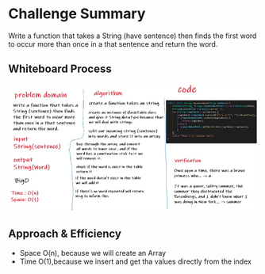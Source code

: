 # Challenge Summary
Write a function that takes a String (have sentence) then finds the first word to occur more than once in a that sentence and return the word.
## Whiteboard Process
![whitboard](wb31.jpg)
## Approach & Efficiency
- Space O(n), because we will create an Array
- Time O(1),because we insert and get tha values directly from the index

